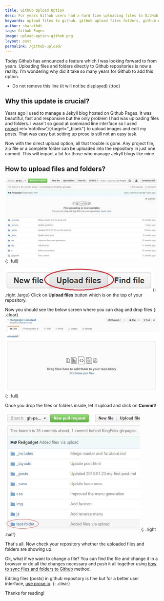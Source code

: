 ```yaml
---
title: Github Upload Option
desc: For years Github users had a hard time uploading files to GitHub repositories but now GitHub has provided an option to upload files and folders directly into repositories! Jekyll bloggers are also happy with this update. Now they can write a complete blog post with media directly in a browser!
keywords: upload files to github, github upload files folders, github drag and drop upload
author: sharathdt
tags: Github-Pages
image: upload-option-github.png
layout: post
permalink: /github-upload/
---
```



Today Github has announced a feature which I was looking forward to from years. Uploading files and folders directly to Github repositories is now a reality. I'm wondering why did it take so many years for Github to add this option.


<div class="clear"></div>   


* Do not remove this line (it will not be displayed) 
{:toc}


## Why this update is crucial?

Years ago I used to manage a Jekyll blog hosted on Github Pages. It was beautiful, fast and responsive but the only problem I had was uploading files and folders. I wasn't so good at command line interface so I used [prose](http://prose.io){:rel='nofollow'}{:target="_blank"} to upload images and edit my posts. That was easy but setting up prose is still not an easy task.


Now with the direct upload option, all that trouble is gone. Any project file, zip file or a complete folder can be uploaded into the repository in just one commit. This will impact a lot for those who manage Jekyll blogs like mine. 

## How to upload files and folders?


![Upload files and folder to github](/images/github-upload-files-folders.jpg){: .full}

![github upload option button](/images/github-upload-files-folders-button.jpg){: .right .large}
Click on **Upload files** button which is on the top of your repository.

Now you should see the below screen where you can drag and drop files
{: .clear}
![github drag and drop files to upload](/images/github-upload-files-folders-2.jpg){: .full}

Once you drop the files or folders inside, let it upload and click on **Commit**! 


![github drag and drop files to upload](/images/github-upload-files-folders-3.jpg)
{: .right .half}

That's all. Now check your repository whether the uploaded files and folders are showing up. 

Ok, what if we want to change a file? You can find the file and change it in a browser or do all the changes necessary and push it all together using [how to sync files and folders to Github](/sync-files-folders-github/) method.

Editing files (posts) in github repository is fine but for a better user interface, [use prose.io](/edit-posts-jekyll/).
{: .clear}

Thanks for reading!
